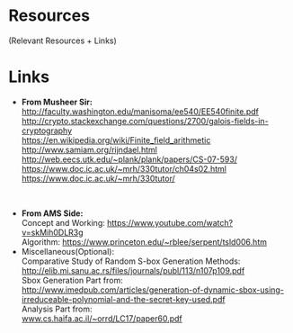 # Resources
(Relevant Resources + Links)

# Links
- <b>From Musheer Sir:</b> </br>
http://faculty.washington.edu/manisoma/ee540/EE540finite.pdf </br>
http://crypto.stackexchange.com/questions/2700/galois-fields-in-cryptography </br>
https://en.wikipedia.org/wiki/Finite_field_arithmetic</br>
http://www.samiam.org/rijndael.html </br>
http://web.eecs.utk.edu/~plank/plank/papers/CS-07-593/ </br>
https://www.doc.ic.ac.uk/~mrh/330tutor/ch04s02.html </br>
https://www.doc.ic.ac.uk/~mrh/330tutor/ </br>
</br>

- <b>From AMS Side:</b> </br>
Concept and Working: https://www.youtube.com/watch?v=skMih0DLR3g </br>
Algorithm: https://www.princeton.edu/~rblee/serpent/tsld006.htm </br> 
- Miscellaneous(Optional):</br>
Comparative Study of Random S-box Generation Methods: </br>http://elib.mi.sanu.ac.rs/files/journals/publ/113/n107p109.pdf </br>
Sbox Generation Part from: </br>http://www.imedpub.com/articles/generation-of-dynamic-sbox-using-irreduceable-polynomial-and-the-secret-key-used.pdf </br>
Analysis Part from: </br>www.cs.haifa.ac.il/~orrd/LC17/paper60.pdf </br>
